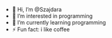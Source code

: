 - 👋 Hi, I’m @Szajdara
- 👀 I’m interested in programming
- 🌱 I’m currently learning programming
- ⚡ Fun fact: i like coffee

<!---
Szajdara/Szajdara is a ✨ special ✨ repository because its `README.md` (this file) appears on your GitHub profile.
You can click the Preview link to take a look at your changes.
--->
